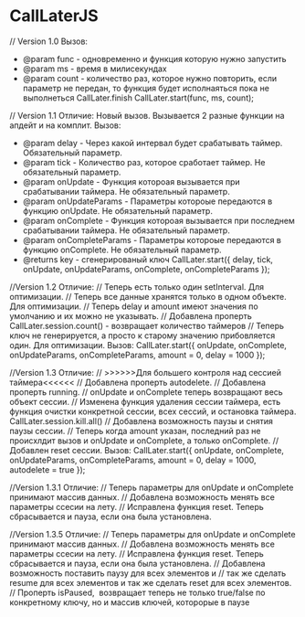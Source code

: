 # CallLaterJS

// Version 1.0
Вызов:
* @param func - одновременно и функция которую нужно запустить
* @param ms - время в милисекундах
* @param count - количество раз, которое нужно повторить, если параметр не передан, то функция будет исполнаяться пока не выполнеться CallLater.finish
CallLater.start(func, ms, count);

// Version 1.1
Отличие: Новый вызов. Вызывается 2  разные функции на апдейт и на комплит.
Вызов:
* @param delay - Через какой интервал будет срабатывать таймер. Обязательный параметр.
* @param tick - Количество раз, которое сработает таймер. Не обязательный параметр.
* @param onUpdate - Функция котороая вызывается при срабатывании таймера. Не обязательный параметр.
* @param onUpdateParams - Параметры котороые передаются в функцию onUpdate. Не обязательный параметр.
* @param onComplete - Функция котороая вызывается при последнем срабатывании таймера. Не обязательный параметр.
* @param onCompleteParams - Параметры котороые передаются в функцию onComplete. Не обязательный параметр.
* @returns key - сгенерированый ключ
CallLater.start({ delay, tick, onUpdate, onUpdateParams, onComplete, onCompleteParams });

//Version 1.2
Отличие:
// Теперь есть только один setInterval. Для оптимизации.
// Теперь все данные хранятся только в одном объекте. Для оптимизации.
// Теперь delay и amount имеют значения по умолчанию и их можно не указывать.
// Добавлена проперть CallLater.session.count() - возвращает количество таймеров
// Теперь ключ не генерируется, а просто к старому значению прибовляется один. Для оптимизации.
Вызов:
CallLater.start({ onUpdate, onComplete, onUpdateParams, onCompleteParams, amount = 0, delay = 1000 });

//Version 1.3
Отличие:
// >>>>>>Для большего контроля над сессией таймера<<<<<<
// Добавлена проперть autodelete.
// Добавлена проперть running.
// onUpdate и onComplete теперь возвращают весь объект сессии.
// Изменена функция удaления сессии таймера, есть функция очистки конкретной сессии, всех сессий, и остановка таймера. CallLater.session.kill.all()
// Добавлена возможность паузы и снятия паузы сессии.
// Теперь когда amount указан, последний раз не происхлдит вызов и onUpdate и onComplete, а только onComplete.
// Добавлен reset сессии.
Вызов:
CallLater.start({ onUpdate, onComplete, onUpdateParams, onCompleteParams, amount = 0, delay = 1000, autodelete = true });

//Version 1.3.1
Отличие:
// Теперь параметры для onUpdate и onComplete принимают массив данных.
// Добавлена возможность менять все параметры ссесии на лету.
// Исправлена функция reset. Теперь сбрасывается и пауза, если она была установлена.


//Version 1.3.5
Отличие:
// Теперь параметры для onUpdate и onComplete принимают массив данных.
// Добавлена возможность менять все параметры ссесии на лету.
// Исправлена функция reset. Теперь сбрасывается и пауза, если она была установлена.
// Добавлена возможность поставить паузу для всех элементов и
// так же сделать resume для всех элементов и так же сделать reset для всех элементов.
// Проперть isPaused,  возвращает теперь не только true/false по конкретному ключу, но и массив ключей, которорые в паузе
